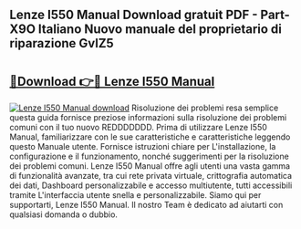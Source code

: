 ## Lenze I550 Manual Download gratuit PDF - Part-X9O Italiano Nuovo manuale del proprietario di riparazione GvlZ5

# <h2><a href="http://dfdp2y.blite.top/?on=Lenze+I550+Manual">🔗Download 👉🔴 Lenze I550 Manual</a></h2>

[![Lenze I550 Manual download](https://i.imgur.com/lujVjoI.png)](http://dfdp2y.blite.top/?on=Lenze+I550+Manual)
Risoluzione dei problemi resa semplice questa guida fornisce preziose informazioni sulla risoluzione dei problemi comuni con il tuo nuovo REDDDDDDD. Prima di utilizzare Lenze I550 Manual, familiarizzare con le sue caratteristiche e caratteristiche leggendo questo Manuale utente. Fornisce istruzioni chiare per L'installazione, la configurazione e il funzionamento, nonché suggerimenti per la risoluzione dei problemi comuni. Lenze I550 Manual offre agli utenti una vasta gamma di funzionalità avanzate, tra cui rete privata virtuale, crittografia automatica dei dati, Dashboard personalizzabile e accesso multiutente, tutti accessibili tramite L'interfaccia utente snella e personalizzabile. Siamo qui per supportarti, Lenze I550 Manual. Il nostro Team è dedicato ad aiutarti con qualsiasi domanda o dubbio.
